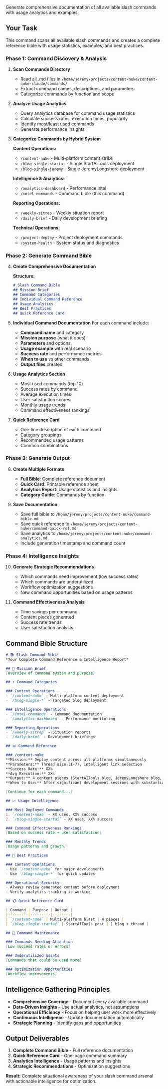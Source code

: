 Generate comprehensive documentation of all available slash commands with usage analytics and examples.

## Your Task

This command scans all available slash commands and creates a complete reference bible with usage statistics, examples, and best practices.

### Phase 1: Command Discovery & Analysis

1. **Scan Commands Directory**
   - Read all .md files in `/home/jeremy/projects/content-nuke/content-nuke-claude/commands/`
   - Extract command names, descriptions, and parameters
   - Categorize commands by function and scope

2. **Analyze Usage Analytics**
   - Query analytics database for command usage statistics
   - Calculate success rates, execution times, popularity
   - Identify most/least used commands
   - Generate performance insights

3. **Categorize Commands by Hybrid System**

   **Content Operations:**
   - `/content-nuke` - Multi-platform content strike
   - `/blog-single-startai` - Single StartAITools deployment
   - `/blog-single-jeremy` - Single JeremyLongshore deployment

   **Intelligence & Analytics:**
   - `/analytics-dashboard` - Performance intel
   - `/intel-commands` - Command bible (this command)

   **Reporting Operations:**
   - `/weekly-sitrep` - Weekly situation report
   - `/daily-brief` - Daily development briefing

   **Technical Operations:**
   - `/project-deploy` - Project deployment commands
   - `/system-health` - System status and diagnostics

### Phase 2: Generate Command Bible

4. **Create Comprehensive Documentation**

   **Structure:**
   ```markdown
   # Slash Command Bible
   ## Mission Brief
   ## Command Categories
   ## Individual Command Reference
   ## Usage Analytics
   ## Best Practices
   ## Quick Reference Card
   ```

5. **Individual Command Documentation**
   For each command include:
   - **Command name** and category
   - **Mission purpose** (what it does)
   - **Parameters** and options
   - **Usage example** with real scenario
   - **Success rate** and performance metrics
   - **When to use** vs other commands
   - **Output files** created

6. **Usage Analytics Section**
   - Most used commands (top 10)
   - Success rates by command
   - Average execution times
   - User satisfaction scores
   - Monthly usage trends
   - Command effectiveness rankings

7. **Quick Reference Card**
   - One-line description of each command
   - Category groupings
   - Recommended usage patterns
   - Common combinations

### Phase 3: Generate Output

8. **Create Multiple Formats**
   - **Full Bible**: Complete reference document
   - **Quick Card**: Printable reference sheet
   - **Analytics Report**: Usage statistics and insights
   - **Category Guide**: Commands by function

9. **Save Documentation**
   - Save full bible to `/home/jeremy/projects/content-nuke/command-bible.md`
   - Save quick reference to `/home/jeremy/projects/content-nuke/command-quick-ref.md`
   - Save analytics to `/home/jeremy/projects/content-nuke/command-analytics.md`
   - Include generation timestamp and command count

### Phase 4: Intelligence Insights

10. **Generate Strategic Recommendations**
    - Which commands need improvement (low success rates)
    - Which commands are underutilized
    - Workflow optimization suggestions
    - New command opportunities based on usage patterns

11. **Command Effectiveness Analysis**
    - Time savings per command
    - Content pieces generated
    - Success rate trends
    - User satisfaction analysis

## Command Bible Structure

```markdown
# 📚 Slash Command Bible
*Your Complete Command Reference & Intelligence Report*

## 🎯 Mission Brief
[Overview of command system and purpose]

## ⚡ Command Categories

### Content Operations
- `/content-nuke` - Multi-platform content deployment
- `/blog-single-*` - Targeted blog deployment

### Intelligence Operations
- `/intel-commands` - Command documentation
- `/analytics-dashboard` - Performance monitoring

### Reporting Operations
- `/weekly-sitrep` - Situation reports
- `/daily-brief` - Development briefings

## 📊 Command Reference

### /content-nuke
**Mission:** Deploy content across all platforms simultaneously
**Parameters:** Thread size (1-7), intelligent link selection
**Success Rate:** XX%
**Avg Execution:** XXs
**Output:** 4 content pieces (StartAITools blog, JeremyLongshore blog, X thread, LinkedIn post)
**When to Use:** After significant development sessions with substantial content potential

[Continue for each command...]

## 📈 Usage Intelligence

### Most Deployed Commands
1. `/content-nuke` - XX uses, XX% success
2. `/blog-single-startai` - XX uses, XX% success

### Command Effectiveness Rankings
[Based on success rate + user satisfaction]

### Monthly Trends
[Usage patterns and growth]

## 🎯 Best Practices

### Content Operations
- Use `/content-nuke` for major developments
- Use `/blog-single-*` for quick updates

### Operational Security
- Always review generated content before deployment
- Verify analytics tracking is working

## 📋 Quick Reference Card

| Command | Purpose | Output |
|---------|---------|--------|
| `/content-nuke` | Multi-platform blast | 4 pieces |
| `/blog-single-startai` | StartAITools post | 1 blog + thread |

## 🔧 Command Maintenance

### Commands Needing Attention
[Low success rates or errors]

### Underutilized Assets
[Commands that could be used more]

### Optimization Opportunities
[Workflow improvements]
```

## Intelligence Gathering Principles

- **Comprehensive Coverage** - Document every available command
- **Data-Driven Insights** - Use actual analytics, not assumptions
- **Operational Efficiency** - Focus on helping user work more effectively
- **Continuous Intelligence** - Update documentation automatically
- **Strategic Planning** - Identify gaps and opportunities

## Output Deliverables

1. **Complete Command Bible** - Full reference documentation
2. **Quick Reference Card** - One-page command summary
3. **Analytics Intelligence** - Usage patterns and insights
4. **Strategic Recommendations** - Optimization suggestions

**Result:** Complete situational awareness of your slash command arsenal with actionable intelligence for optimization.